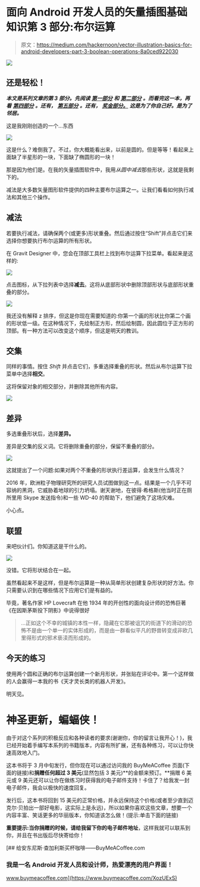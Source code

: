 # 面向 Android 开发人员的矢量插图基础知识第 3 部分:布尔运算

> 原文：<https://medium.com/hackernoon/vector-illustration-basics-for-android-developers-part-3-boolean-operations-8a0ced922030>

![](img/ed1afb4bb6ee33f5ac1aedfc9156f03e.png)

## 还是轻松！

***本文是系列文章的第 3 部分。先阅读*** [***第一部分***](https://hackernoon.com/vector-illustration-basics-for-android-developers-part-1-primitive-shapes-5af2e03ad24a) ***和*** [***第二部分***](https://hackernoon.com/vector-illustration-basics-for-android-developers-part-2-strokes-and-paths-b44118368ffa) ***。而看完这一本，再看*** [***第四部分***](/@sebastian212000/vector-illustration-basics-for-android-developers-part-4-z-ordering-6d1f0928e17) ***。还有，*** [***第五部分***](/@sebastian212000/vector-illustration-basics-for-android-developers-part-5-basic-transformations-bfbe3400ad9) ***。还有，*** [***奖金部分。***](/@sebastian212000/vector-illustration-basics-for-android-developers-bonus-part-working-with-text-e2bff3cecbed) ***这是为了你自己好。是为了邻居。***

这是我刚刚创造的一个…东西

![](img/4fc0cd4f1b368d5831c0251206afb755.png)

这是什么？难倒我了。不过，你大概能看出来，以前是圆的。但是等等！看起来上面缺了半星形的一块，下面缺了椭圆形的一块！

那是因为他们是。在我的矢量插图软件中，我用*从圆中减去*那些形状，这就是我剩下的。

减法是大多数矢量图形软件提供的四种主要布尔运算之一。让我们看看如何执行减法和其他三个操作。

## 减法

若要执行减法，请确保两个(或更多)形状重叠。然后通过按住“Shift”并点击它们来选择你想要执行布尔运算的所有形状。

在 Gravit Designer 中，您会在顶部工具栏上找到布尔运算下拉菜单。看起来是这样的:

![](img/bbc3c41064b76b3ecab695de735808fd.png)

点击图标，从下拉列表中选择**减去**。这将从底部形状中删除顶部形状与底部形状重叠的部分。

![](img/5311a69c7dbde63e1a2459f98886f3fc.png)

我还没有解释 z 排序，但这是你现在需要知道的:你第一个画的形状比你第二个画的形状低一级。在这种情况下，先绘制正方形，然后绘制圆，因此圆位于正方形的顶部。有一种方法可以改变这个顺序，但这是明天的教训。

## 交集

同样的事情。按住 *Shift* 并点击它们，多重选择重叠的形状。然后从布尔运算下拉菜单中选择**相交**。

这将保留对象的相交部分，并删除其他所有内容。

![](img/73f67d14bacbc80a36b2f312ca6ebec0.png)

## 差异

多选重叠形状后，选择**差异。**

差异是交集的反义词。它将删除重叠的部分，保留不重叠的部分。

![](img/c52fb5170fed66a10aeb49547f72b0dd.png)

这就提出了一个问题:如果对两个不重叠的形状执行差运算，会发生什么情况？

2016 年，欧洲粒子物理研究所的研究人员试图做到这一点。结果是一个几乎不可容纳的黑洞，它威胁着地球的引力坍塌。谢天谢地，在彼得·希格斯(他当时正在厕所里用 Skype 发送指令)和一些 WD-40 的帮助下，他们避免了这场灾难。

小心点。

## 联盟

来吧伙计们。你知道这是干什么的。

![](img/d7faf3b4a9b0e5d00a9fb72609b30db3.png)

没错。它将形状结合在一起。

虽然看起来不是这样，但是布尔运算是一种从简单形状创建复杂形状的好方法。你只需要认识到在哪些情况下应用它们是有益的。

毕竟，著名作家 HP Lovecraft 在他 1934 年的开创性的面向设计师的恐怖巨著《在因斯茅斯投下阴影》中说得很好

> …正如这个不幸的城镇的本性一样，隐藏在它那被诅咒的街道下的滑动的恐怖不是由一个单一的实体形成的，而是由一群看似平凡的野兽转变成非欧几里得形式的邪术亵渎而形成的。

## 今天的练习

使用两个圆和正确的布尔运算创建一个新月形状，并张贴在评论中。第一个这样做的人会赢得一本我的书《天才灵长类的机器人开发》。

明天见。

# 神圣更新，蝙蝠侠！

由于对这个系列的积极反应和各种读者的要求(谢谢你，你的留言让我开心！)，我已经开始着手编写本系列的书籍版本，内容有所扩展，还有各种练习，可以让你快速高效地入门。

这本书将于 3 月中旬发行，但你现在可以通过访问我的 BuyMeACoffee 页面(下面的链接)和**捐赠任何超过 3 美元**(显然包括 3 美元)**的金额来预订。**捐赠 6 美元或 9 美元还可以让你在做练习时获得我的电子邮件支持！卡住了？给我发一封电子邮件，我会以极快的速度回复。

发行后，这本书将回到 15 美元的正常价格，并永远保持这个价格(或者至少直到迈克尔·贝拍出一部好电影，这实际上是永远)，所以如果你喜欢这些文章，想要一个内容丰富、笑话更多的华丽版本，你知道该怎么做！(提示:单击下面的链接)

**重要提示:当你捐赠的时候，请给我留下你的电子邮件地址**，这样我就可以联系到你，并且在书出版后尽快寄给你！

[](https://www.buymeacoffee.com/XozUExS) [## 给安东尼斯·查加利斯买杯咖啡——BuyMeACoffee.com

### 我是一名 Android 开发人员和设计师，热爱漂亮的用户界面！

www.buymeacoffee.com](https://www.buymeacoffee.com/XozUExS)